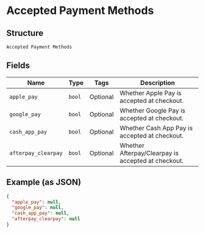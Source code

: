 
# Accepted Payment Methods

## Structure

`Accepted Payment Methods`

## Fields

| Name | Type | Tags | Description |
|  --- | --- | --- | --- |
| `apple_pay` | `bool` | Optional | Whether Apple Pay is accepted at checkout. |
| `google_pay` | `bool` | Optional | Whether Google Pay is accepted at checkout. |
| `cash_app_pay` | `bool` | Optional | Whether Cash App Pay is accepted at checkout. |
| `afterpay_clearpay` | `bool` | Optional | Whether Afterpay/Clearpay is accepted at checkout. |

## Example (as JSON)

```json
{
  "apple_pay": null,
  "google_pay": null,
  "cash_app_pay": null,
  "afterpay_clearpay": null
}
```

